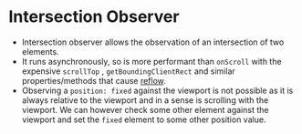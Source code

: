 # Intersection Observer

* Intersection observer allows the observation of an intersection of two elements.
* It runs asynchronously, so is more performant than `onScroll` with the expensive `scrollTop` , `getBoundingClientRect` and similar properties/methods that cause [reflow](https://gist.github.com/paulirish/5d52fb081b3570c81e3a).
* Observing a `position: fixed` against the viewport is not possible as it is always relative to the viewport and in a sense is scrolling with the viewport. We can however check some other element against the viewport and set the `fixed` element to some other position value.


